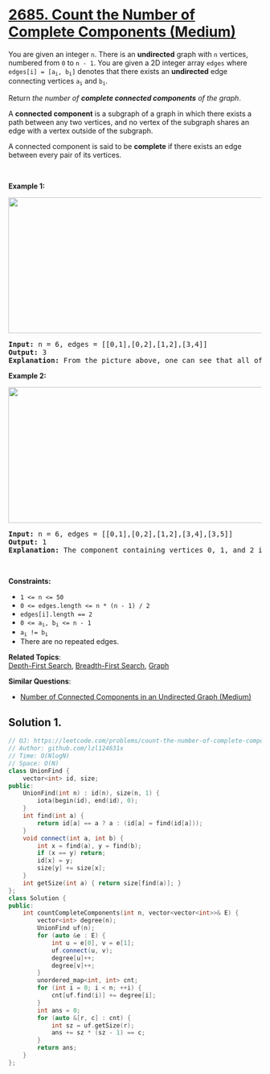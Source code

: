 # [2685. Count the Number of Complete Components (Medium)](https://leetcode.com/problems/count-the-number-of-complete-components)

<p>You are given an integer <code>n</code>. There is an <strong>undirected</strong> graph with <code>n</code> vertices, numbered from <code>0</code> to <code>n - 1</code>. You are given a 2D integer array <code>edges</code> where <code>edges[i] = [a<sub>i</sub>, b<sub>i</sub>]</code> denotes that there exists an <strong>undirected</strong> edge connecting vertices <code>a<sub>i</sub></code> and <code>b<sub>i</sub></code>.</p>
<p>Return <em>the number of <strong>complete connected components</strong> of the graph</em>.</p>
<p>A <strong>connected component</strong> is a subgraph of a graph in which there exists a path between any two vertices, and no vertex of the subgraph shares an edge with a vertex outside of the subgraph.</p>
<p>A connected component is said to be <b>complete</b> if there exists an edge between every pair of its vertices.</p>
<p>&nbsp;</p>
<p><strong class="example">Example 1:</strong></p>
<p><strong class="example"><img alt="" src="https://assets.leetcode.com/uploads/2023/04/11/screenshot-from-2023-04-11-23-31-23.png" style="width: 671px; height: 270px;"></strong></p>
<pre><strong>Input:</strong> n = 6, edges = [[0,1],[0,2],[1,2],[3,4]]
<strong>Output:</strong> 3
<strong>Explanation:</strong> From the picture above, one can see that all of the components of this graph are complete.
</pre>
<p><strong class="example">Example 2:</strong></p>
<p><strong class="example"><img alt="" src="https://assets.leetcode.com/uploads/2023/04/11/screenshot-from-2023-04-11-23-32-00.png" style="width: 671px; height: 270px;"></strong></p>
<pre><strong>Input:</strong> n = 6, edges = [[0,1],[0,2],[1,2],[3,4],[3,5]]
<strong>Output:</strong> 1
<strong>Explanation:</strong> The component containing vertices 0, 1, and 2 is complete since there is an edge between every pair of two vertices. On the other hand, the component containing vertices 3, 4, and 5 is not complete since there is no edge between vertices 4 and 5. Thus, the number of complete components in this graph is 1.
</pre>
<p>&nbsp;</p>
<p><strong>Constraints:</strong></p>
<ul>
	<li><code>1 &lt;= n &lt;= 50</code></li>
	<li><code>0 &lt;= edges.length &lt;= n * (n - 1) / 2</code></li>
	<li><code>edges[i].length == 2</code></li>
	<li><code>0 &lt;= a<sub>i</sub>, b<sub>i</sub> &lt;= n - 1</code></li>
	<li><code>a<sub>i</sub> != b<sub>i</sub></code></li>
	<li>There are no repeated edges.</li>
</ul>

**Related Topics**:  
[Depth-First Search](https://leetcode.com/tag/depth-first-search/), [Breadth-First Search](https://leetcode.com/tag/breadth-first-search/), [Graph](https://leetcode.com/tag/graph/)

**Similar Questions**:
* [Number of Connected Components in an Undirected Graph (Medium)](https://leetcode.com/problems/number-of-connected-components-in-an-undirected-graph/)

## Solution 1.

```cpp
// OJ: https://leetcode.com/problems/count-the-number-of-complete-components
// Author: github.com/lzl124631x
// Time: O(NlogN)
// Space: O(N)
class UnionFind {
    vector<int> id, size;
public:
    UnionFind(int n) : id(n), size(n, 1) {
        iota(begin(id), end(id), 0);
    }
    int find(int a) {
        return id[a] == a ? a : (id[a] = find(id[a]));
    }
    void connect(int a, int b) {
        int x = find(a), y = find(b);
        if (x == y) return;
        id[x] = y;
        size[y] += size[x];
    }
    int getSize(int a) { return size[find(a)]; }
};
class Solution {
public:
    int countCompleteComponents(int n, vector<vector<int>>& E) {
        vector<int> degree(n);
        UnionFind uf(n);
        for (auto &e : E) {
            int u = e[0], v = e[1];
            uf.connect(u, v);
            degree[u]++;
            degree[v]++;
        }
        unordered_map<int, int> cnt;
        for (int i = 0; i < n; ++i) {
            cnt[uf.find(i)] += degree[i];
        }
        int ans = 0;
        for (auto &[r, c] : cnt) {
            int sz = uf.getSize(r);
            ans += sz * (sz - 1) == c;
        }
        return ans;
    }
};
```